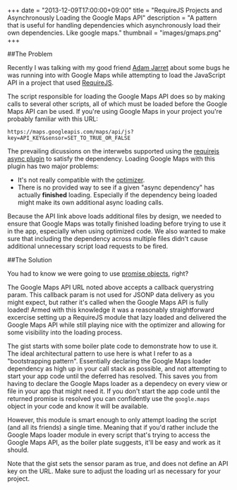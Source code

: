 +++
date = "2013-12-09T17:00:00+09:00"
title = "RequireJS Projects and Asynchronously Loading the Google Maps API"
description = "A pattern that is useful for handling dependencies which asynchronously load their own dependencies. Like google maps."
thumbnail = "images/gmaps.png"
+++
<script async custom-element="amp-gist" src="https://cdn.ampproject.org/v0/amp-gist-0.1.js"></script>

##The Problem

Recently I was talking with my good friend [Adam Jarret](http://adamjarret.com/) about some bugs he was running into with Google Maps while attempting to load the JavaScript API in a project that used [RequireJS](http://requirejs.org/).

The script responsible for loading the Google Maps API does so by making calls to several other scripts, all of which must be loaded before the Google Maps API can be used. If you're using Google Maps in your project you're probably familiar with this URL:


`https://maps.googleapis.com/maps/api/js?key=API_KEY&sensor=SET_TO_TRUE_OR_FALSE`

The prevailing dicussions on the interwebs supported using the [requirejs async plugin](https://github.com/millermedeiros/requirejs-plugins/blob/master/src/async.js) to satisfy the dependency. Loading Google Maps with this plugin has two major problems:
 
 - It's not really compatible with the [optimizer](http://requirejs.org/docs/optimization.html).
 - There is no provided way to see if a given "async dependency" has actually **finished** loading. Especially if the dependency being loaded might make its own additional async loading calls.
 
 Because the API link above loads additional files by design, we needed to ensure that Google Maps was totally finished loading before trying to use it in the app, especially when using optimized code. We also wanted to make sure that including the dependency across multiple files didn't cause additional unnecessary script load requests to be fired.
 
##The Solution

You had to know we were going to use [promise objects](http://api.jquery.com/promise/), right? 

The Google Maps API URL noted above accepts a callback querystring param. This callback param is not used for JSONP data delivery as you might expect, but rather it's called when the Google Maps API is fully loaded! Armed with this knowledge it was a reasonably straightforward excercise setting up a RequireJS module that lazy loaded and delivered the Google Maps API while still playing nice with the optimizer and allowing for some visibility into the loading process.

The gist starts with some boiler plate code to demonstrate how to use it. The ideal architectural pattern to use here is what I refer to as a "bootstrapping pattern". Essentially declaring the Google Maps loader dependency as high up in your call stack as possible, and not attempting to start your app code until the deferred has resolved. This saves you from having to declare the Google Maps loader as a dependecy on every view or file in your app that might need it. If you don't start the app code until the returned promise is resolved you can confidently use the `google.maps` object in your code and know it will be available.

However, this module is smart enough to only attempt loading the script (and all its friends) a single time. Meaning that if you'd rather include the Google Maps loader module in every script that's trying to access the Google Maps API, as the boiler plate suggests, it'll be easy and work as it should.

Note that the gist sets the sensor param as true, and does not define an API key on the URL. Make sure to adjust the loading url as necessary for your project.

<amp-gist
    data-gistid="7868115"
    layout="fixed-height"
    height="225">
</amp-gist>

 
 